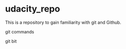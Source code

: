 # udacity_repo
This is a repository to gain familiarity with git and Github.

git commands

git bit
